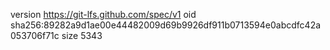 version https://git-lfs.github.com/spec/v1
oid sha256:89282a9d1ae00e44482009d69b9926df911b0713594e0abcdfc42a053706f71c
size 5343
